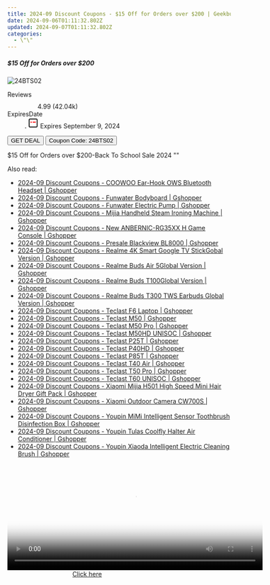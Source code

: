 ```yaml
---
title: 2024-09 Discount Coupons - $15 Off for Orders over $200 | Geekbuying
date: 2024-09-06T01:11:32.802Z
updated: 2024-09-07T01:11:32.802Z
categories:
  - \"\"
---
```



<div class="max-w-4xl mx-auto grid grid-cols-1 lg:max-w-5xl lg:gap-x-20 lg:grid-cols-2">
  <div class="relative p-3 col-start-1 row-start-1 flex flex-col-reverse rounded-lg bg-gradient-to-t from-black/75 via-black/0 sm:bg-none sm:row-start-2 sm:p-0 lg:row-start-1">
    <h5 class="mt-1 text-lg font-semibold text-white sm:text-slate-900 md:text-2xl dark:sm:text-white">$15 Off for Orders over $200</h5>
  </div>
  
  <div class="col-start-1 col-end-3 row-start-1 grid gap-4 sm:mb-6 sm:grid-cols-4 lg:col-start-2 lg:row-span-6 lg:row-end-6 lg:mb-0 lg:gap-6">
      <img src="&quot;&quot;" onClick="javascript:window.open(decodeURIComponent('%22https%3A%2F%2Fwww.shareasale.com%2Fu.cfm%3Fd%3D1227289%26m%3D38812%26u%3D4338022%22'), '_blank');void(0);" alt="24BTS02" class="h-60 w-full rounded-lg object-cover sm:col-span-2 sm:h-52 lg:col-span-full" loading="lazy" />
    
  </div>
  <dl class="row-start-2 mt-4 flex items-center text-xs font-medium sm:row-start-3 sm:mt-1 md:mt-2.5 lg:row-start-2">
    <dt class="sr-only">Reviews</dt>
    <dd class="flex items-center text-indigo-600 dark:text-indigo-400">
      <svg width="24" height="24" fill="none" aria-hidden="true" class="mr-1 stroke-current dark:stroke-indigo-500">
        <path d="m12 5 2 5h5l-4 4 2.103 5L12 16l-5.103 3L9 14l-4-4h5l2-5Z" stroke-width="2" stroke-linecap="round" stroke-linejoin="round" />
      </svg>
      <span>4.99 <span class="font-normal text-slate-400">(42.04k)</span></span>
    </dd>
    <dt class="sr-only">ExpiresDate</dt>
    <dd class="flex items-center">
      <svg width="2" height="2" aria-hidden="true" fill="currentColor" class="mx-3 text-slate-300">
        <circle cx="1" cy="1" r="1" />
      </svg>
      <svg width="24" height="24" viewBox="0 0 24 24" fill="none" stroke="currentColor" stroke-width="2">
        <rect x="3" y="3" width="18" height="18" rx="2" fill="#fff" />
        <path d="M6 10L18 10" stroke="red" stroke-width="2" fill="none" />
        <path d="M10 6L10 18" stroke="#fff" stroke-width="2" fill="none" />
      </svg>
      Expires September 9, 2024    </dd>
  </dl>
  <div class="col-start-1 row-start-3 mt-4 self-center sm:col-start-2 sm:row-span-2 sm:row-start-2 sm:mt-0 lg:col-start-1 lg:row-start-3 lg:row-end-4 lg:mt-6">
    <button type="button" onClick="javascript:window.open(decodeURIComponent('%22https%3A%2F%2Fwww.shareasale.com%2Fu.cfm%3Fd%3D1227289%26m%3D38812%26u%3D4338022%22'), '_blank');void(0);" class="rounded-lg bg-red-600 px-3 py-2 text-sm font-medium leading-6 text-white">GET DEAL</button>
    <button type="button" onClick="javascript:window.open(decodeURIComponent('%22https%3A%2F%2Fwww.shareasale.com%2Fu.cfm%3Fd%3D1227289%26m%3D38812%26u%3D4338022%22'), '_blank');void(0);" class="border-dashed border-2 border-indigo-600 bg-green-100 text-sm leading-6 font-medium py-2 px-3 rounded-lg">Coupon Code: 24BTS02</button>
  </div>
  <p class="col-start-1 mt-4 text-sm leading-6 sm:col-span-2 lg:col-span-1 lg:row-start-4 lg:mt-6 dark:text-slate-400">
    $15 Off for Orders over $200-Back To School Sale 2024 
""  </p>
</div>
<span class="atpl-alsoreadstyle">Also read:</span>
<div><ul>
<li><a href="https://coupons.techidaily.com/coupon-1118639-share-97331-sale/"><u>2024-09 Discount Coupons - COOWOO Ear-Hook OWS Bluetooth Headset | Gshopper</u></a></li>
<li><a href="https://coupons.techidaily.com/coupon-1118690-share-97331-sale/"><u>2024-09 Discount Coupons - Funwater Bodyboard | Gshopper</u></a></li>
<li><a href="https://coupons.techidaily.com/coupon-1118689-share-97331-sale/"><u>2024-09 Discount Coupons - Funwater Electric Pump | Gshopper</u></a></li>
<li><a href="https://coupons.techidaily.com/coupon-1118642-share-97331-sale/"><u>2024-09 Discount Coupons - Mijia Handheld Steam Ironing Machine | Gshopper</u></a></li>
<li><a href="https://coupons.techidaily.com/coupon-1118638-share-97331-sale/"><u>2024-09 Discount Coupons - New ANBERNIC-RG35XX H Game Console | Gshopper</u></a></li>
<li><a href="https://coupons.techidaily.com/coupon-1118644-share-97331-sale/"><u>2024-09 Discount Coupons - Presale Blackview BL8000 | Gshopper</u></a></li>
<li><a href="https://coupons.techidaily.com/coupon-1118637-share-97331-sale/"><u>2024-09 Discount Coupons - Realme 4K Smart Google TV StickGobal Version | Gshopper</u></a></li>
<li><a href="https://coupons.techidaily.com/coupon-1118635-share-97331-sale/"><u>2024-09 Discount Coupons - Realme Buds Air 5Global Version | Gshopper</u></a></li>
<li><a href="https://coupons.techidaily.com/coupon-1118634-share-97331-sale/"><u>2024-09 Discount Coupons - Realme Buds T100Global Version | Gshopper</u></a></li>
<li><a href="https://coupons.techidaily.com/coupon-1118636-share-97331-sale/"><u>2024-09 Discount Coupons - Realme Buds T300 TWS Earbuds Global Version | Gshopper</u></a></li>
<li><a href="https://coupons.techidaily.com/coupon-1118656-share-97331-sale/"><u>2024-09 Discount Coupons - Teclast F6 Laptop | Gshopper</u></a></li>
<li><a href="https://coupons.techidaily.com/coupon-1118650-share-97331-sale/"><u>2024-09 Discount Coupons - Teclast M50 | Gshopper</u></a></li>
<li><a href="https://coupons.techidaily.com/coupon-1118652-share-97331-sale/"><u>2024-09 Discount Coupons - Teclast M50 Pro | Gshopper</u></a></li>
<li><a href="https://coupons.techidaily.com/coupon-1118655-share-97331-sale/"><u>2024-09 Discount Coupons - Teclast M50HD UNISOC | Gshopper</u></a></li>
<li><a href="https://coupons.techidaily.com/coupon-1118649-share-97331-sale/"><u>2024-09 Discount Coupons - Teclast P25T | Gshopper</u></a></li>
<li><a href="https://coupons.techidaily.com/coupon-1118647-share-97331-sale/"><u>2024-09 Discount Coupons - Teclast P40HD | Gshopper</u></a></li>
<li><a href="https://coupons.techidaily.com/coupon-1118654-share-97331-sale/"><u>2024-09 Discount Coupons - Teclast P85T | Gshopper</u></a></li>
<li><a href="https://coupons.techidaily.com/coupon-1118653-share-97331-sale/"><u>2024-09 Discount Coupons - Teclast T40 Air | Gshopper</u></a></li>
<li><a href="https://coupons.techidaily.com/coupon-1118648-share-97331-sale/"><u>2024-09 Discount Coupons - Teclast T50 Pro | Gshopper</u></a></li>
<li><a href="https://coupons.techidaily.com/coupon-1118651-share-97331-sale/"><u>2024-09 Discount Coupons - Teclast T60 UNISOC | Gshopper</u></a></li>
<li><a href="https://coupons.techidaily.com/coupon-1118646-share-97331-sale/"><u>2024-09 Discount Coupons - Xiaomi Mijia H501 High Speed Mini Hair Dryer Gift Pack | Gshopper</u></a></li>
<li><a href="https://coupons.techidaily.com/coupon-1118645-share-97331-sale/"><u>2024-09 Discount Coupons - Xiaomi Outdoor Camera CW700S | Gshopper</u></a></li>
<li><a href="https://coupons.techidaily.com/coupon-1118640-share-97331-sale/"><u>2024-09 Discount Coupons - Youpin MiMi Intelligent Sensor Toothbrush Disinfection Box | Gshopper</u></a></li>
<li><a href="https://coupons.techidaily.com/coupon-1118643-share-97331-sale/"><u>2024-09 Discount Coupons - Youpin Tulas Coolfly Halter Air Conditioner | Gshopper</u></a></li>
<li><a href="https://coupons.techidaily.com/coupon-1118641-share-97331-sale/"><u>2024-09 Discount Coupons - Youpin Xiaoda Intelligent Electric Cleaning Brush | Gshopper</u></a></li>
</ul></div>

<ins class="adsbygoogle"
      style="display:block"
      data-ad-client="ca-pub-7571918770474297"
      data-ad-slot="8358498916"
      data-ad-format="auto"
      data-full-width-responsive="true"></ins>
<!-- affiliate ads begin -->
<span id="1983472">
					<video width="576" height="240" style="cursor:pointer"
           poster="//a.impactradius-go.com/display-clicktoplayimage/1983472.png"
           onclick="if(!this.playClicked){this.play();this.setAttribute('controls',true);this.playClicked=true;}">
	   <source src="//a.impactradius-go.com/display-ad/22993-1983472">
	   <img src="//a.impactradius-go.com/display-clicktoplayimage/1983472.png" style="border: none; height: 100%; width: 100%; object-fit: contain">
	</video>
	<div style="width:360px;text-align:center"><a href="javascript:window.open(decodeURIComponent('https%3A%2F%2Fhomestyler.sjv.io%2Fc%2F5597632%2F1983472%2F22993'), '_blank');void(0);">Click here</a></div>
</span>
<img height="0" width="0" src="https://imp.pxf.io/i/5597632/1983472/22993" style="position:absolute;visibility:hidden;" border="0" />
<!-- affiliate ads end -->